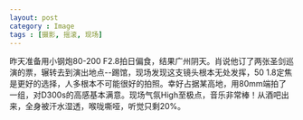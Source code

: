 ```yaml
---
layout: post
category : Image
tags : [摄影, 摇滚, 现场]
---
```

昨天准备用小钢炮80-200 F2.8拍日偏食，结果广州阴天。肖说他订了两张圣剑巡演的票，辗转去到演出地点--踢馆，现场发现这支镜头根本无处发挥，50 1.8定焦是更好的选择，人多根本不可能很好的拍照。幸好占据某高地，用80mm端拍了一组，对D300s的高感基本满意。现场气氛High至极点，音乐非常棒！从酒吧出来，全身被汗水湿透，喉咙嘶哑，听觉只剩20%。